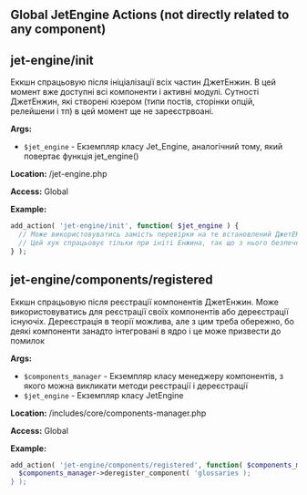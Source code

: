 ## Global JetEngine Actions (not directly related to any component)

## jet-engine/init

Еккшн спрацьовую після ініціалізації всіх частин ДжетЕнжин. В цей момент вже доступні всі компоненти і активні модулі. Сутності ДжетЕнжин, які створені юзером (типи постів, сторінки опцій, релейшени і тп) в цей момент ще не зареєстрвоані.

**Args:**
- `$jet_engine` - Екземпляр класу Jet_Engine, аналогічний тому, який повертає функція jet_engine()

**Location:**
/jet-engine.php

**Access:**
Global

**Example:**

```php
add_action( 'jet-engine/init', function( $jet_engine ) {
  // Може використовуватись замість перевірки на те встановлений ДжетЕНжин чи ні
  // Цей хук спрацьовує тільки при ініті Енжина, так що з нього безпечно звертатися до всіх компонентів
} );
```

## jet-engine/components/registered

Еккшн спрацьовую після реєстрації компонентів ДжетЕнжин. Може використовуватись для реєстрації своїх компонентів або дереєстрації існуючіх. Дереєстрація в теорії можлива, але з цим треба обережно, бо деякі компоненти занадто інтегровані в ядро і це може призвести до помилок

**Args:**
- `$components_manager` - Екземпляр класу менеджеру компонентів, з якого можна викликати методи реєстрації і дереєстрації
- `$jet_engine` - Екземпляр класу JetEngine

**Location:**
/includes/core/components-manager.php

**Access:**
Global

**Example:**

```php
add_action( 'jet-engine/components/registered', function( $components_manager ) {
  $components_manager->deregister_component( 'glossaries );
} );
```